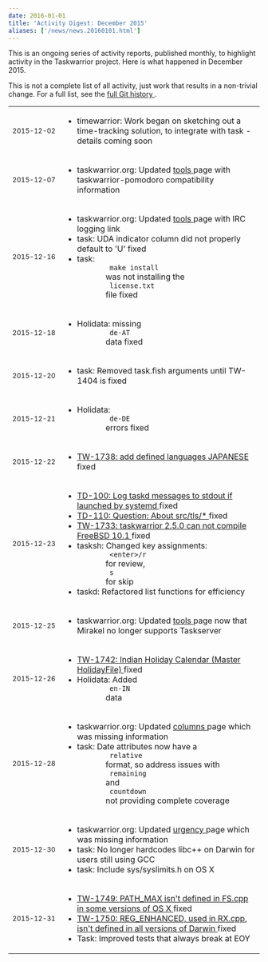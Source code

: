 ```yaml
---
date: 2016-01-01
title: 'Activity Digest: December 2015'
aliases: ['/news/news.20160101.html']
---
```

<div class="col-md-8 main">
 <div class="row">
  <p>
   This is an ongoing series of activity reports, published monthly,
            to highlight activity in the Taskwarrior project. Here is what
            happened in December 2015.
  </p>
  <p>
   This is not a complete list of all activity, just work that results
            in a non-trivial change. For a full list, see the
   <a href="https://git.tasktools.org/projects/TM/repos/task/commits?until=refs%2Fheads%2F2.5.1">
    full Git history
   </a>
   .
  </p>
  <table class="table table-striped table-compact">
   <tr>
    <td style="white-space: nowrap;">
     <small>
      2015-12-02
     </small>
    </td>
    <td>
     <ul>
      <li>
       timewarrior: Work began on sketching out a time-tracking solution, to integrate with task - details coming soon
      </li>
     </ul>
    </td>
   </tr>
   <tr>
    <td>
     <small>
      2015-12-07
     </small>
    </td>
    <td>
     <ul>
      <li>
       taskwarrior.org: Updated
       <a href="/tools/index.html">
        tools
       </a>
       page with taskwarrior-pomodoro compatibility information
      </li>
     </ul>
    </td>
   </tr>
   <tr>
    <td>
     <small>
      2015-12-16
     </small>
    </td>
    <td>
     <ul>
      <li>
       taskwarrior.org: Updated
       <a href="/support/index.html">
        tools
       </a>
       page with IRC logging link
      </li>
      <li>
       task: UDA indicator column did not properly default to 'U' fixed
      </li>
      <li>
       task:
       <code>
        make install
       </code>
       was not installing the
       <code>
        license.txt
       </code>
       file fixed
      </li>
     </ul>
    </td>
   </tr>
   <tr>
    <td>
     <small>
      2015-12-18
     </small>
    </td>
    <td>
     <ul>
      <li>
       Holidata: missing
       <code>
        de-AT
       </code>
       data fixed
      </li>
     </ul>
    </td>
   </tr>
   <tr>
    <td>
     <small>
      2015-12-20
     </small>
    </td>
    <td>
     <ul>
      <li>
       task: Removed task.fish arguments until TW-1404 is fixed
      </li>
     </ul>
    </td>
   </tr>
   <tr>
    <td>
     <small>
      2015-12-21
     </small>
    </td>
    <td>
     <ul>
      <li>
       Holidata:
       <code>
        de-DE
       </code>
       errors fixed
      </li>
     </ul>
    </td>
   </tr>
   <tr>
    <td>
     <small>
      2015-12-22
     </small>
    </td>
    <td>
     <ul>
      <li>
       <a href="https://bug.tasktools.org/browse/TW-1738">
        TW-1738: add defined languages JAPANESE
       </a>
       fixed
      </li>
     </ul>
    </td>
   </tr>
   <tr>
    <td>
     <small>
      2015-12-23
     </small>
    </td>
    <td>
     <ul>
      <li>
       <a href="https://bug.tasktools.org/browse/TD-100">
        TD-100: Log taskd messages to stdout if launched by systemd
       </a>
       fixed
      </li>
      <li>
       <a href="https://bug.tasktools.org/browse/TD-110">
        TD-110: Question: About src/tls/*
       </a>
       fixed
      </li>
      <li>
       <a href="https://bug.tasktools.org/browse/TW-1733">
        TW-1733: taskwarrior 2.5.0 can not compile FreeBSD 10.1
       </a>
       fixed
      </li>
      <li>
       tasksh: Changed key assignments:
       <code>
        &lt;enter&gt;/r
       </code>
       for review,
       <code>
        s
       </code>
       for skip
      </li>
      <li>
       taskd: Refactored list functions for efficiency
      </li>
     </ul>
    </td>
   </tr>
   <tr>
    <td>
     <small>
      2015-12-25
     </small>
    </td>
    <td>
     <ul>
      <li>
       taskwarrior.org: Updated
       <a href="/tools/index.html">
        tools
       </a>
       page now that Mirakel no longer supports Taskserver
      </li>
     </ul>
    </td>
   </tr>
   <tr>
    <td>
     <small>
      2015-12-26
     </small>
    </td>
    <td>
     <ul>
      <li>
       <a href="https://bug.tasktools.org/browse/TW-1742">
        TW-1742: Indian Holiday Calendar (Master HolidayFile)
       </a>
       fixed
      </li>
      <li>
       Holidata: Added
       <code>
        en-IN
       </code>
       data
      </li>
     </ul>
    </td>
   </tr>
   <tr>
    <td>
     <small>
      2015-12-28
     </small>
    </td>
    <td>
     <ul>
      <li>
       taskwarrior.org: Updated
       <a href="/docs/commands/columns.html">
        columns
       </a>
       page which was missing information
      </li>
      <li>
       task: Date attributes now have a
       <code>
        relative
       </code>
       format, so address issues with
       <code>
        remaining
       </code>
       and
       <code>
        countdown
       </code>
       not providing complete coverage
      </li>
     </ul>
    </td>
   </tr>
   <tr>
    <td>
     <small>
      2015-12-30
     </small>
    </td>
    <td>
     <ul>
      <li>
       taskwarrior.org: Updated
       <a href="/docs/urgency.html">
        urgency
       </a>
       page which was missing information
      </li>
      <li>
       task: No longer hardcodes libc++ on Darwin for users still using GCC
      </li>
      <li>
       task: Include sys/syslimits.h on OS X
      </li>
     </ul>
    </td>
   </tr>
   <tr>
    <td>
     <small>
      2015-12-31
     </small>
    </td>
    <td>
     <ul>
      <li>
       <a href="https://bug.tasktools.org/browse/TW-1749">
        TW-1749: PATH_MAX isn't defined in FS.cpp in some versions of OS X
       </a>
       fixed
      </li>
      <li>
       <a href="https://bug.tasktools.org/browse/TW-1750">
        TW-1750: REG_ENHANCED, used in RX.cpp, isn't defined in all versions of Darwin
       </a>
       fixed
      </li>
      <li>
       Task: Improved tests that always break at EOY
      </li>
     </ul>
    </td>
   </tr>
  </table>
  <br/>
  <br/>
 </div>
</div>

